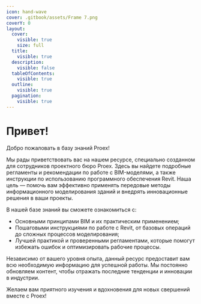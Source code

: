 ```yaml
---
icon: hand-wave
cover: .gitbook/assets/Frame 7.png
coverY: 0
layout:
  cover:
    visible: true
    size: full
  title:
    visible: true
  description:
    visible: false
  tableOfContents:
    visible: true
  outline:
    visible: true
  pagination:
    visible: true
---
```


# Привет!

Добро пожаловать в базу знаний Proex!

Мы рады приветствовать вас на нашем ресурсе, специально созданном для сотрудников проектного бюро Proex. Здесь вы найдете подробные регламенты и рекомендации по работе с BIM-моделями, а также инструкции по использованию программного обеспечения Revit. Наша цель — помочь вам эффективно применять передовые методы информационного моделирования зданий и внедрять инновационные решения в ваши проекты.

В нашей базе знаний вы сможете ознакомиться с:

* Основными принципами BIM и их практическим применением;
* Пошаговыми инструкциями по работе с Revit, от базовых операций до сложных процессов моделирования;
* Лучшей практикой и проверенными регламентами, которые помогут избежать ошибок и оптимизировать рабочие процессы.

Независимо от вашего уровня опыта, данный ресурс предоставит вам всю необходимую информацию для успешной работы. Мы постоянно обновляем контент, чтобы отражать последние тенденции и инновации в индустрии.

Желаем вам приятного изучения и вдохновения для новых свершений вместе с Proex!
